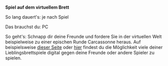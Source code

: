**Spiel auf dem virtuellem Brett**

So lang dauert's: je nach Spiel

Das brauchst du: PC

So geht's: Schnapp dir deine Freunde und fordere Sie in der virtuellen Welt beispielweise zu einer epischen Runde Carcassonne heraus. Auf beispielsweise [dieser Seite](https://www.brettspielnetz.de/) oder [hier](http://www.brettspielwelt.de/) findest du die Möglichkeit viele deiner Lieblingsbrettspiele digital gegen deine Freunde oder andere Spieler zu spielen.
